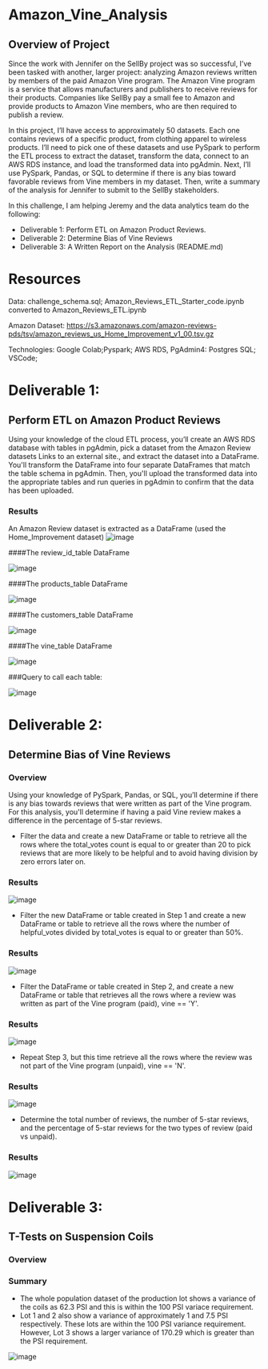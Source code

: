 # Amazon_Vine_Analysis

## Overview of Project

Since the work with Jennifer on the SellBy project was so successful, I’ve been tasked with another, larger project: analyzing Amazon reviews written by members of the paid Amazon Vine program. The Amazon Vine program is a service that allows manufacturers and publishers to receive reviews for their products. Companies like SellBy pay a small fee to Amazon and provide products to Amazon Vine members, who are then required to publish a review.

In this project, I’ll have access to approximately 50 datasets. Each one contains reviews of a specific product, from clothing apparel to wireless products. I’ll need to pick one of these datasets and use PySpark to perform the ETL process to extract the dataset, transform the data, connect to an AWS RDS instance, and load the transformed data into pgAdmin. Next, I’ll use PySpark, Pandas, or SQL to determine if there is any bias toward favorable reviews from Vine members in my dataset. Then, write a summary of the analysis for Jennifer to submit to the SellBy stakeholders.

In this challenge, I am helping Jeremy and the data analytics team do the following:

- Deliverable 1: Perform ETL on Amazon Product Reviews.
- Deliverable 2: Determine Bias of Vine Reviews
- Deliverable 3: A Written Report on the Analysis (README.md)

# Resources
Data: challenge_schema.sql; Amazon_Reviews_ETL_Starter_code.ipynb converted to Amazon_Reviews_ETL.ipynb

Amazon Dataset: https://s3.amazonaws.com/amazon-reviews-pds/tsv/amazon_reviews_us_Home_Improvement_v1_00.tsv.gz

Technologies: Google Colab;Pyspark; AWS RDS, PgAdmin4: Postgres SQL; VSCode;

# Deliverable 1:
## Perform ETL on Amazon Product Reviews 
Using your knowledge of the cloud ETL process, you’ll create an AWS RDS database with tables in pgAdmin, pick a dataset from the Amazon Review datasets Links to an external site., and extract the dataset into a DataFrame. You'll transform the DataFrame into four separate DataFrames that match the table schema in pgAdmin. Then, you'll upload the transformed data into the appropriate tables and run queries in pgAdmin to confirm that the data has been uploaded.

### Results

An Amazon Review dataset is extracted as a DataFrame (used the Home_Improvement dataset)
![image](https://github.com/ras52017/Amazon_Vine_Analysis/blob/main/Images/reading%20files.jpg)

####The review_id_table DataFrame

![image](https://github.com/ras52017/Amazon_Vine_Analysis/blob/main/Images/review_id_df.jpg)


####The products_table DataFrame

![image](https://github.com/ras52017/Amazon_Vine_Analysis/blob/main/Images/products_df.jpg)


####The customers_table DataFrame

![image](https://github.com/ras52017/Amazon_Vine_Analysis/blob/main/Images/customers_df.jpg)

####The vine_table DataFrame

![image](https://github.com/ras52017/Amazon_Vine_Analysis/blob/main/Images/vine_df.jpg)

###Query to call each table:

![image](https://github.com/ras52017/Amazon_Vine_Analysis/blob/main/Images/Query%20to%20call%20each%20table.jpg)


# Deliverable 2:
## Determine Bias of Vine Reviews
### Overview
Using your knowledge of PySpark, Pandas, or SQL, you’ll determine if there is any bias towards reviews that were written as part of the Vine program. For this analysis, you'll determine if having a paid Vine review makes a difference in the percentage of 5-star reviews.


- Filter the data and create a new DataFrame or table to retrieve all the rows where the total_votes count is equal to or greater than 20 to pick reviews that are more likely to be helpful and to avoid having division by zero errors later on.

### Results

![image](https://github.com/ras52017/Amazon_Vine_Analysis/blob/main/Images/pgAdmin%20total_votes_20_df.jpg)

- Filter the new DataFrame or table created in Step 1 and create a new DataFrame or table to retrieve all the rows where the number of helpful_votes divided by total_votes is equal to or greater than 50%.

### Results

![image](https://github.com/ras52017/Amazon_Vine_Analysis/blob/main/Images/helpful_votes_df.jpg)

- Filter the DataFrame or table created in Step 2, and create a new DataFrame or table that retrieves all the rows where a review was written as part of the Vine program (paid), vine == 'Y'.


### Results

![image](https://github.com/ras52017/Amazon_Vine_Analysis/blob/main/Images/paid_vine_reviews_df.jpg)

- Repeat Step 3, but this time retrieve all the rows where the review was not part of the Vine program (unpaid), vine == 'N'.

### Results

![image](https://github.com/ras52017/Amazon_Vine_Analysis/blob/main/Images/unpaid_vine_reviews_df.jpg)


- Determine the total number of reviews, the number of 5-star reviews, and the percentage of 5-star reviews for the two types of review (paid vs unpaid).

### Results

![image](https://github.com/ras52017/Amazon_Vine_Analysis/blob/main/Images/reviews%20and%20pct%20of%20reviews.jpg)




# Deliverable 3:
## T-Tests on Suspension Coils
### Overview

### Summary

- The whole population dataset of the production lot shows a variance of the coils as 62.3 PSI and this is within the 100 PSI variace requirement.
- Lot 1 and 2 also show a variance of approximately 1 and 7.5 PSI respectively. These lots are within the 100 PSI  variance requirement. However, Lot 3 shows a larger variance of 170.29 which is greater than the PSI requirement.

![image](https://github.com/ras52017/MechaCar_Statistical_Analysis/blob/main/Images/PSI%20each%20indicdiual%20Lot.jpg)


